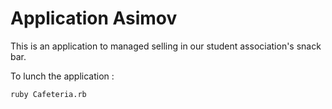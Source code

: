 # Application Asimov

This is an application to managed selling in our student association's snack bar.

To lunch the application :

```
ruby Cafeteria.rb
```

